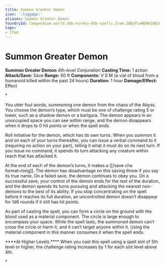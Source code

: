 ```yaml
---
title: Summon Greater Demon
icon: ':luggage:'
aliases: Summon Greater Demon
foundryId: Compendium.world.ddb-eureka-ddb-spells.Item.2BByPiwNDBm10DC6
tags:
- Item
---
```


# Summon Greater Demon

**Summon Greater Demon**
_4th-level Conjuration_
**Casting Time:** 1 action
**Attack/Save:** Save
**Range:** 60 ft
**Components:** V S M (a vial of blood from a humanoid killed within the past 24 hours)
**Duration:** 1 hour
**Damage/Effect:** Effect

*<p class="Core-Styles_Core-Body">You utter foul words, summoning one demon from the chaos of the Abyss. You choose the demon’s type, which must be one of challenge rating 5 or lower, such as a shadow demon or a barlgura. The demon appears in an unoccupied space you can see within range, and the demon disappears when it drops to 0 hit points or when the spell ends.</p>
<p class="Core-Styles_Core-Body">Roll initiative for the demon, which has its own turns. When you summon it and on each of your turns thereafter, you can issue a verbal command to it (requiring no action on your part), telling it what it must do on its next turn. If you issue no command, it spends its turn attacking any creature within reach that has attacked it.</p>
<p class="Core-Styles_Core-Body">At the end of each of the demon’s turns, it makes a [[/save cha format=long]]. The demon has disadvantage on this saving throw if you say its true name. On a failed save, the demon continues to obey you. On a successful save, your control of the demon ends for the rest of the duration, and the demon spends its turns pursuing and attacking the nearest non-demons to the best of its ability. If you stop concentrating on the spell before it reaches its full duration, an uncontrolled demon doesn’t disappear for 1d6 rounds if it still has hit points.</p>
<p class="Core-Styles_Core-Body">As part of casting the spell, you can form a circle on the ground with the blood used as a material component. The circle is large enough to encompass your space. While the spell lasts, the summoned demon can’t cross the circle or harm it, and it can’t target anyone within it. Using the material component in this manner consumes it when the spell ends.</p>
<p class="Core-Styles_Core-Body">**<span class="Serif-Character-Style_Inline-Subhead-Serif">**At Higher Levels.**</span>** When you cast this spell using a spell slot of 5th level or higher, the challenge rating increases by 1 for each slot level above 4th.</p>*